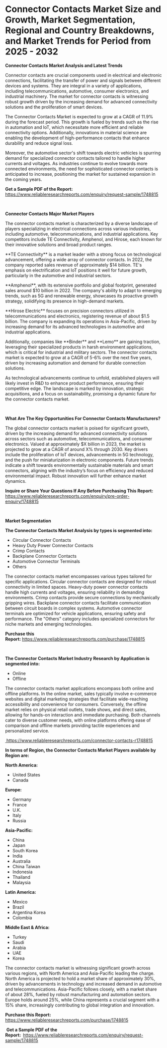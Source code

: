 <p><h1>Connector Contacts Market Size and Growth, Market Segmentation, Regional and Country Breakdowns, and Market Trends for Period from 2025 -  2032</h1></p><p><strong>Connector Contacts Market Analysis and Latest Trends</strong></p>
<p><p>Connector contacts are crucial components used in electrical and electronic connections, facilitating the transfer of power and signals between different devices and systems. They are integral in a variety of applications, including telecommunications, automotive, consumer electronics, and industrial machinery. The market for connector contacts is witnessing robust growth driven by the increasing demand for advanced connectivity solutions and the proliferation of smart devices.</p><p>The Connector Contacts Market is expected to grow at a CAGR of 11.9% during the forecast period. This growth is fueled by trends such as the rise in automation and IoT, which necessitate more efficient and reliable connectivity options. Additionally, innovations in material science are enabling the development of high-performance contacts that enhance durability and reduce signal loss. </p><p>Moreover, the automotive sector's shift towards electric vehicles is spurring demand for specialized connector contacts tailored to handle higher currents and voltages. As industries continue to evolve towards more connected environments, the need for sophisticated connector contacts is anticipated to increase, positioning the market for sustained expansion in the coming years.</p></p>
<p><strong>Get a Sample PDF of the Report:&nbsp;</strong> <a href="https://www.reliableresearchreports.com/enquiry/request-sample/1748815?utm_campaign=3129&utm_medium=2&utm_source=Github&utm_content=ia&utm_term=18042025&utm_id=connector-contacts">https://www.reliableresearchreports.com/enquiry/request-sample/1748815</a></p>
<p>&nbsp;</p>
<p><strong>Connector Contacts Major Market Players</strong></p>
<p><p>The connector contacts market is characterized by a diverse landscape of players specializing in electrical connections across various industries, including automotive, telecommunications, and industrial applications. Key competitors include TE Connectivity, Amphenol, and Hirose, each known for their innovative solutions and broad product ranges.</p><p>**TE Connectivity** is a market leader with a strong focus on technological advancement, offering a wide array of connector contacts. In 2022, the company reported sales revenue of approximately $14 billion. TE's emphasis on electrification and IoT positions it well for future growth, particularly in the automotive and industrial sectors.</p><p>**Amphenol**, with its extensive portfolio and global footprint, generated sales around $10 billion in 2022. The company's ability to adapt to emerging trends, such as 5G and renewable energy, showcases its proactive growth strategy, solidifying its presence in high-demand markets.</p><p>**Hirose Electric** focuses on precision connectors utilized in telecommunications and electronics, registering revenue of about $1.5 billion. The company is expanding its operations in Asia-Pacific, driven by increasing demand for its advanced technologies in automotive and industrial applications.</p><p>Additionally, companies like **Binder** and **Lemo** are gaining traction, leveraging their specialized products in harsh environment applications, which is critical for industrial and military sectors. The connector contacts market is expected to grow at a CAGR of 5-6% over the next five years, driven by increasing automation and demand for durable connection solutions.</p><p>As technological advancements continue to unfold, established players will likely invest in R&D to enhance product performance, ensuring their competitive edge. The landscape is marked by innovation, strategic acquisitions, and a focus on sustainability, promising a dynamic future for the connector contacts market.</p></p>
<p>&nbsp;</p>
<p><strong>What Are The Key Opportunities For Connector Contacts Manufacturers?</strong></p>
<p><p>The global connector contacts market is poised for significant growth, driven by the increasing demand for advanced connectivity solutions across sectors such as automotive, telecommunications, and consumer electronics. Valued at approximately $X billion in 2023, the market is projected to grow at a CAGR of around X% through 2030. Key drivers include the proliferation of IoT devices, advancements in 5G technology, and the push for miniaturization in electronic components. Future trends indicate a shift towards environmentally sustainable materials and smart connectors, aligning with the industry’s focus on efficiency and reduced environmental impact. Robust innovation will further enhance market dynamics.</p></p>
<p><strong>Inquire or Share Your Questions If Any Before Purchasing This Report:</strong> <a href="https://www.reliableresearchreports.com/enquiry/pre-order-enquiry/1748815?utm_campaign=3129&utm_medium=2&utm_source=Github&utm_content=ia&utm_term=18042025&utm_id=connector-contacts">https://www.reliableresearchreports.com/enquiry/pre-order-enquiry/1748815</a></p>
<p>&nbsp;</p>
<p><strong>Market Segmentation</strong></p>
<p><strong>The Connector Contacts Market Analysis by types is segmented into:</strong></p>
<p><ul><li>Circular Connector Contacts</li><li>Heavy Duty Power Connector Contacts</li><li>Crimp Contacts</li><li>Backplane Connector Contacts</li><li>Automotive Connector Terminals</li><li>Others</li></ul></p>
<p><p>The connector contacts market encompasses various types tailored for specific applications. Circular connector contacts are designed for robust connectivity in limited spaces. Heavy-duty power connector contacts handle high currents and voltages, ensuring reliability in demanding environments. Crimp contacts provide secure connections by mechanically gripping wires. Backplane connector contacts facilitate communication between circuit boards in complex systems. Automotive connector terminals are optimized for vehicle applications, ensuring safety and performance. The "Others" category includes specialized connectors for niche markets and emerging technologies.</p></p>
<p><strong>Purchase this Report:&nbsp;</strong><a href="https://www.reliableresearchreports.com/purchase/1748815?utm_campaign=3129&utm_medium=2&utm_source=Github&utm_content=ia&utm_term=18042025&utm_id=connector-contacts">https://www.reliableresearchreports.com/purchase/1748815</a></p>
<p>&nbsp;</p>
<p><strong>The Connector Contacts Market Industry Research by Application is segmented into:</strong></p>
<p><ul><li>Online</li><li>Offline</li></ul></p>
<p><p>The connector contacts market applications encompass both online and offline platforms. In the online market, sales typically involve e-commerce websites and digital marketing strategies that facilitate wide-reaching accessibility and convenience for consumers. Conversely, the offline market relies on physical retail outlets, trade shows, and direct sales, allowing for hands-on interaction and immediate purchasing. Both channels cater to diverse customer needs, with online platforms offering ease of comparison and offline markets providing tactile experiences and personalized service.</p></p>
<p><a href="https://www.reliableresearchreports.com/connector-contacts-r1748815?utm_campaign=3129&utm_medium=2&utm_source=Github&utm_content=ia&utm_term=18042025&utm_id=connector-contacts">&nbsp;https://www.reliableresearchreports.com/connector-contacts-r1748815</a></p>
<p><strong>In terms of Region, the Connector Contacts Market Players available by Region are:</strong></p>
<p>
    <p> <strong> North America: </strong>
        <ul>
            <li>United States</li>
            <li>Canada</li>
        </ul>
        </p> 
    <p> <strong> Europe: </strong>
        <ul>
            <li>Germany</li>
            <li>France</li>
            <li>U.K.</li>
            <li>Italy</li>
            <li>Russia</li>
        </ul>
        </p> 
    <p> <strong> Asia-Pacific: </strong>
        <ul>
            <li>China</li>
            <li>Japan</li>
            <li>South Korea</li>
            <li>India</li>
            <li>Australia</li>
            <li>China Taiwan</li>
            <li>Indonesia</li>
            <li>Thailand</li>
            <li>Malaysia</li>
        </ul>
        </p> 
    <p> <strong> Latin America: </strong>
        <ul>
            <li>Mexico</li>
            <li>Brazil</li>
            <li>Argentina Korea</li>
            <li>Colombia</li>
        </ul>
        </p> 
    <p> <strong> Middle East & Africa: </strong>
        <ul>
            <li>Turkey</li>
            <li>Saudi</li>
            <li>Arabia</li>
            <li>UAE</li>
            <li>Korea</li>
        </ul>
    </p>
    </p>
<p><p>The connector contacts market is witnessing significant growth across various regions, with North America and Asia-Pacific leading the charge. North America is projected to hold a market share of approximately 30%, driven by advancements in technology and increased demand in automotive and telecommunications. Asia-Pacific follows closely, with a market share of about 28%, fueled by robust manufacturing and automation sectors. Europe holds around 25%, while China represents a crucial segment with a 15% share, increasingly contributing to global integration and innovation.</p></p>
<p><strong>Purchase this Report: </strong><a href="https://www.reliableresearchreports.com/purchase/1748815?utm_campaign=3129&utm_medium=2&utm_source=Github&utm_content=ia&utm_term=18042025&utm_id=connector-contacts">https://www.reliableresearchreports.com/purchase/1748815</a></p>
<p>&nbsp;<strong>Get a Sample PDF of the Report:&nbsp;&nbsp;</strong><a href="https://www.reliableresearchreports.com/enquiry/request-sample/1748815?utm_campaign=3129&utm_medium=2&utm_source=Github&utm_content=ia&utm_term=18042025&utm_id=connector-contacts">https://www.reliableresearchreports.com/enquiry/request-sample/1748815</a></p>
<p><strong></strong></p>
<p><p></p><p></p><p></p></p>